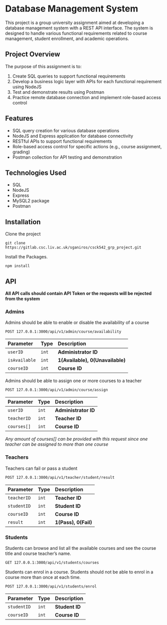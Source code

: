 # Database Management System

This project is a group university assignment aimed at developing a database management system with a REST API interface. The system is designed to handle various functional requirements related to course management, student enrollment, and academic operations.

## Project Overview

The purpose of this assignment is to:

1. Create SQL queries to support functional requirements
2. Develop a business logic layer with APIs for each functional requirement using NodeJS
3. Test and demonstrate results using Postman
4. Practice remote database connection and implement role-based access control

## Features

- SQL query creation for various database operations
- NodeJS and Express application for database connectivity
- RESTful APIs to support functional requirements
- Role-based access control for specific actions (e.g., course assignment, grading)
- Postman collection for API testing and demonstration

## Technologies Used

- SQL
- NodeJS
- Express
- MySQL2 package
- Postman

## Installation

Clone the project

```
git clone https://gitlab.csc.liv.ac.uk/sganiros/csck542_grp_project.git
```

Install the Packages.

```
npm install
```

## API

**All API calls should contain API Token or the requests will be rejected from the system**

### Admins

Admins should be able to enable or disable the availability of a course

```
POST 127.0.0.1:3000/api/v1/admin/course/availability
```

| Parameter | Type | Description |
| :--- | :--- | :--- |
| `userID` | `int` | **Administrator ID** |
| `isAvailable` | `int` | **1(Available), 0(Unavailable)** |
| `courseID` | `int` | **Course ID** |

Admins should be able to assign one or more courses to a teacher

```
POST 127.0.0.1:3000/api/v1/admin/course/assign
```

 Parameter | Type | Description |
| :--- | :--- | :--- |
| `userID` | `int` | **Administrator ID** |
| `teacherID` | `int` | **Teacher ID** |
| `courses[]` | `int` | **Course ID** |

*Any amount of courses[] can be provided with this request since one teacher can be assigned to more than one course*

### Teachers

Teachers can fail or pass a student

```
POST 127.0.0.1:3000/api/v1/teacher/student/result
```

| Parameter | Type | Description |
| :--- | :--- | :--- |
| `teacherID` | `int` | **Teacher ID** |
| `studentID` | `int` | **Student ID** |
| `courseID` | `int` | **Course ID** |
| `result` | `int` | **1(Pass), 0(Fail)** |

### Students

Students can browse and list all the available courses and see the course title and course teacher’s name.

```
GET 127.0.0.1:3000/api/v1/students/courses
```

Students can enrol in a course. Students should not be able to enrol in a course more than once at each time. 

```
POST 127.0.0.1:3000/api/v1/students/enrol
```

| Parameter | Type | Description |
| :--- | :--- | :--- |
| `studentID` | `int` | **Student ID** |
| `courseID` | `int` | **Course ID** |
